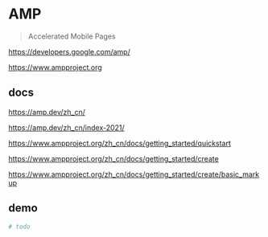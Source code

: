 # AMP

> Accelerated Mobile Pages

https://developers.google.com/amp/

https://www.ampproject.org


## docs

https://amp.dev/zh_cn/

https://amp.dev/zh_cn/index-2021/


https://www.ampproject.org/zh_cn/docs/getting_started/quickstart


https://www.ampproject.org/zh_cn/docs/getting_started/create


https://www.ampproject.org/zh_cn/docs/getting_started/create/basic_markup



## demo


```sh
# todo
    

```






